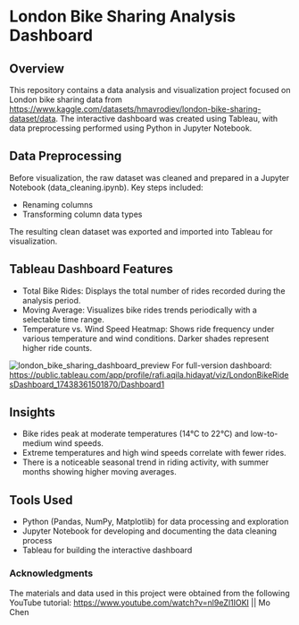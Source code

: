 # London Bike Sharing Analysis Dashboard

## Overview
This repository contains a data analysis and visualization project focused on London bike sharing data from https://www.kaggle.com/datasets/hmavrodiev/london-bike-sharing-dataset/data. The interactive dashboard was created using Tableau, with data preprocessing performed using Python in Jupyter Notebook.

## Data Preprocessing
Before visualization, the raw dataset was cleaned and prepared in a Jupyter Notebook (data_cleaning.ipynb). Key steps included:
- Renaming columns
- Transforming column data types

The resulting clean dataset was exported and imported into Tableau for visualization.

## Tableau Dashboard Features
- Total Bike Rides: Displays the total number of rides recorded during the analysis period.
- Moving Average: Visualizes bike rides trends periodically with a selectable time range.
- Temperature vs. Wind Speed Heatmap: Shows ride frequency under various temperature and wind conditions. Darker shades represent higher ride counts.

![london_bike_sharing_dashboard_preview](https://github.com/user-attachments/assets/f33d3795-c37b-4aa0-9e81-1bbf6424fd24)
For full-version dashboard: https://public.tableau.com/app/profile/rafi.aqila.hidayat/viz/LondonBikeRidesDashboard_17438361501870/Dashboard1

## Insights
- Bike rides peak at moderate temperatures (14°C to 22°C) and low-to-medium wind speeds.
- Extreme temperatures and high wind speeds correlate with fewer rides.
- There is a noticeable seasonal trend in riding activity, with summer months showing higher moving averages.

## Tools Used
- Python (Pandas, NumPy, Matplotlib) for data processing and exploration
- Jupyter Notebook for developing and documenting the data cleaning process
- Tableau for building the interactive dashboard

### Acknowledgments
The materials and data used in this project were obtained from the following YouTube tutorial: https://www.youtube.com/watch?v=nl9eZl1IOKI || Mo Chen
